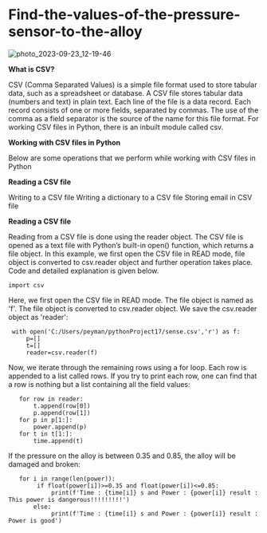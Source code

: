 # Find-the-values-of-the-pressure-sensor-to-the-alloy

![photo_2023-09-23_12-19-46](https://github.com/Peyman2012/Find-the-values-of-the-pressure-sensor-to-the-alloy/assets/88220773/8ce4a943-c1a1-44ea-9283-930edab3f6dc)


**What is CSV?** 

CSV (Comma Separated Values) is a simple file format used to store tabular data, such as a spreadsheet or database. A CSV file stores tabular data (numbers and text) in plain text. Each line of the file is a data record. Each record consists of one or more fields, separated by commas. The use of the comma as a field separator is the source of the name for this file format.
For working CSV files in Python, there is an inbuilt module called csv. 

**Working with CSV files in Python**

Below are some operations that we perform while working with CSV files in Python

**Reading a CSV file**

Writing to a CSV file
Writing a dictionary to a CSV file
Storing email in CSV file

**Reading a CSV file**

Reading from a CSV file is done using the reader object. The CSV file is opened as a text file with Python’s built-in open() function, which returns a file object. In this example, we first open the CSV file in READ mode, file object is converted to csv.reader object and further operation takes place. Code and detailed explanation is given below.

    import csv

Here, we first open the CSV file in READ mode. The file object is named as 'f'. The file object is converted to csv.reader object. We save the csv.reader object as 'reader':

     with open('C:/Users/peyman/pythonProject17/sense.csv','r') as f:
         p=[]
         t=[]
         reader=csv.reader(f)


Now, we iterate through the remaining rows using a for loop. Each row is appended to a list called rows. If you try to print each row, one can find that a row is nothing but a list containing all the field values:

       for row in reader:
           t.append(row[0])
           p.append(row[1])
       for p in p[1:]:
           power.append(p)
       for t in t[1:]:
           time.append(t)


If the pressure on the alloy is between 0.35 and 0.85, the alloy will be damaged and broken:

       for i in range(len(power)):
            if float(power[i])>=0.35 and float(power[i])<=0.85:
                print(f'Time : {time[i]} s and Power : {power[i]} result :  This power is dangerous!!!!!!!!!')
           else:
                print(f'Time : {time[i]} s and Power : {power[i]} result : Power is good')
